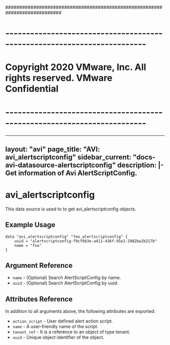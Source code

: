 ############################################################################
# ------------------------------------------------------------------------
# Copyright 2020 VMware, Inc.  All rights reserved. VMware Confidential
# ------------------------------------------------------------------------
###

---
layout: "avi"
page_title: "AVI: avi_alertscriptconfig"
sidebar_current: "docs-avi-datasource-alertscriptconfig"
description: |-
  Get information of Avi AlertScriptConfig.
---

# avi_alertscriptconfig

This data source is used to to get avi_alertscriptconfig objects.

## Example Usage

```hcl
data "avi_alertscriptconfig" "foo_alertscriptconfig" {
    uuid = "alertscriptconfig-f9cf6b3e-a411-436f-95e2-2982ba2b217b"
    name = "foo"
}
```

## Argument Reference

* `name` - (Optional) Search AlertScriptConfig by name.
* `uuid` - (Optional) Search AlertScriptConfig by uuid.

## Attributes Reference

In addition to all arguments above, the following attributes are exported:

* `action_script` - User defined alert action script.
* `name` - A user-friendly name of the script.
* `tenant_ref` - It is a reference to an object of type tenant.
* `uuid` - Unique object identifier of the object.

